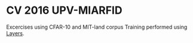 # CV 2016 UPV-MIARFID
Excercises using CFAR-10 and MIT-land corpus
Training performed using [Layers](https://github.com/RParedesPalacios/Layers).


